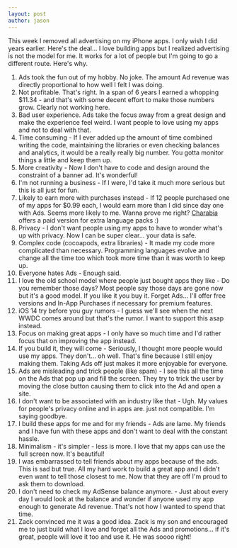 ```yaml
---
layout: post
author: jason
---
```

<p>This week I removed all advertising on my iPhone apps. I only wish I did years earlier. Here's the deal...  I love building apps but I realized advertising is not the model for me. It works for a lot of people but I'm going to go a different route. Here's why.</p>

<ol>
<li>Ads took the fun out of my hobby. No joke. The amount Ad revenue was directly proportional to how well I felt I was doing.</li>
	<li>Not profitable. That's right. In a span of 6 years I earned a whopping $11.34 - and that's with some decent effort to make those numbers grow. Clearly not working here.</li>
	<li>Bad user experience. Ads take the focus away from a great design and make the experience feel weird. I want people to love using my apps and not to deal with that.</li>
	<li>Time consuming - If I ever added up the amount of time combined writing the code, maintaining the libraries or even checking balances and analytics, it would be a really really big number. You gotta monitor things a little and keep them up.</li>
	<li>More creativity - Now I don't have to code and design around the constraint of a banner ad. It's wonderful!</li>
	<li>I'm not running a business - If I were, I'd take it much more serious but this is all just for fun.</li>
	<li>Likely to earn more with purchases instead - If 12 people purchased one of my apps for $0.99 each, I would earn more than I did since day one with Ads. Seems more likely to me. Wanna prove me right? <a href="https://givemesomecoffee.com/#charabia">Charabia</a> offers a paid version for extra language packs :)</li>
	<li>Privacy -  I don't want people using my apps to have to wonder what's up with privacy. Now I can be super clear... your data is safe.</li>
	<li>Complex code (cocoapods, extra libraries) - It made my code more complicated than necessary. Programming languages evolve and change all the time too which took more time than it was worth to keep up.</li>
	<li>Everyone hates Ads - Enough said.</li>
	<li>I love the old school model where people just bought apps they like - Do you remember those days? Most people say those days are gone now but it's a good model. If you like it you buy it. Forget Ads... I'll offer free versions and In-App Purchases if necessary for premium features.</li>
	<li>iOS 14 try before you guy rumors - I guess we'll see when the next WWDC comes around but that's the rumor. I want to support this asap instead.</li>
	<li>Focus on making great apps - I only have so much time and I'd rather focus that on improving the app instead.</li>
	<li>If you build it, they will come - Seriously, I thought more people would use my apps. They don't... oh well. That's fine because I still enjoy making them. Taking Ads off just makes it more enjoyable for everyone.</li>
	<li>Ads are misleading and trick people (like spam) - I see this all the time on the Ads that pop up and fill the screen. They try to trick the user by moving the close button causing them to click into the Ad and open a site.</li>
	<li>I don't want to be associated with an industry like that - Ugh. My values for people's privacy online and in apps are. just not compatible. I'm saying goodbye.</li>
	<li>I build these apps for me and for my friends - Ads are lame. My friends and I have fun with these apps and don't want to deal with the constant hassle.</li>
	<li>Minimalism - it's simpler - less is more. I love that my apps can use the full screen now. It's beautiful!</li>
	<li>I was embarrassed to tell friends about my apps because of the ads. This is sad but true. All my hard work to build a great app and I didn't even want to tell those closest to me. Now that they are off I'm proud to ask them to download.</li>
	<li>I don't need to check my AdSense balance anymore. - Just about every day I would look at the balance and wonder if anyone used my app enough to generate Ad revenue. That's not how I wanted to spend that time.</li>
	<li>Zack convinced me it was a good idea. Zack is my son and encouraged me to just build what I love and forget all the Ads and promotions... if it's great, people will love it too and use it. He was soooo right!</li>
</ol>
